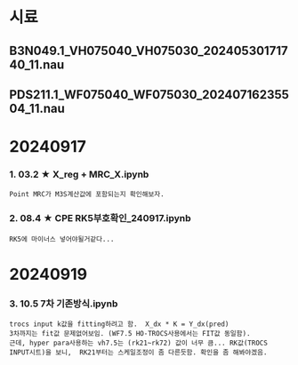 # 시료
## B3N049.1_VH075040_VH075030_20240530171740_11.nau
## PDS211.1_WF075040_WF075030_20240716235504_11.nau



# 20240917
### 1. 03.2 ★ X_reg + MRC_X.ipynb 
    Point MRC가 M3S계산값에 포함되는지 확인해보자.

### 2. 08.4 ★ CPE RK5부호확인_240917.ipynb
    RK5에 마이너스 넣어야될거같다...

# 20240919
### 3. 10.5 7차 기존방식.ipynb
    trocs input k값을 fitting하려고 함.  X_dx * K = Y_dx(pred) 
    3차까지는 fit값 문제없어보임. (WF7.5 HO-TROCS사용에서는 FIT값 동일함).   
    근데, hyper para사용하는 vh7.5는 (rk21~rk72) 값이 너무 큼... RK값(TROCS INPUT시트)을 보니,  RK21부터는 스케일조정이 좀 다른듯함. 확인을 좀 해봐야겠음. 

    

